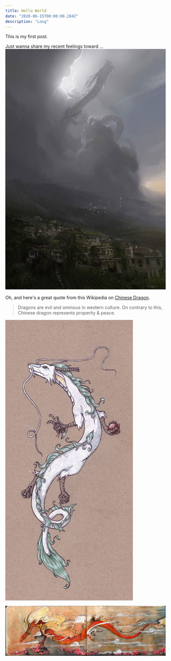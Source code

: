```yaml
---
title: Hello World
date: "2020-06-15T00:00:00.284Z"
description: "Long"
---
```


This is my first post.

Just wanna share my recent feelings toward ... 
![迷雾](./misty.jpg)

Oh, and here's a great quote from this Wikipedia on
[Chinese Dragon](https://zh.wikipedia.org/wiki/%E9%BE%99).

> Dragons are evil and ominous in western culture. On contrary to this, Chinese dragon represents properity & peace.


![Chinese Dragon](./white_dragon.jpg)

![Chinese Dragon](./red_dragon.jpg)
